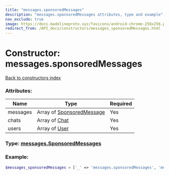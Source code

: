 ```yaml
---
title: "messages.sponsoredMessages"
description: "messages.sponsoredMessages attributes, type and example"
nav_exclude: true
image: https://docs.madelineproto.xyz/favicons/android-chrome-256x256.png
redirect_from: /API_docs/constructors/messages_sponsoredMessages.html
---
```

# Constructor: messages.sponsoredMessages  
[Back to constructors index](/API_docs/constructors/index.md)



### Attributes:

| Name     |    Type       | Required |
|----------|---------------|----------|
|messages|Array of [SponsoredMessage](/API_docs/types/SponsoredMessage.md) | Yes|
|chats|Array of [Chat](/API_docs/types/Chat.md) | Yes|
|users|Array of [User](/API_docs/types/User.md) | Yes|



### Type: [messages.SponsoredMessages](/API_docs/types/messages.SponsoredMessages.md)


### Example:

```php
$messages_sponsoredMessages = ['_' => 'messages.sponsoredMessages', 'messages' => [SponsoredMessage, SponsoredMessage], 'chats' => [Chat, Chat], 'users' => [User, User]];
```  
